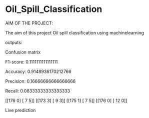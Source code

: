 # Oil_Spill_Classification
AIM OF THE PROJECT:

The aim of this project Oil spill classification using machinelearning

outputs:

Confusion matrix


F1-score: 0.1111111111111111

Accuracy: 0.9148936170212766

Precision: 0.16666666666666666

Recall: 0.08333333333333333

[[176   0]
 [  7   5]]
[[173   3]
 [  9   3]]
[[175   1]
 [  7   5]]
[[176   0]
 [ 12   0]]


Live prediction
